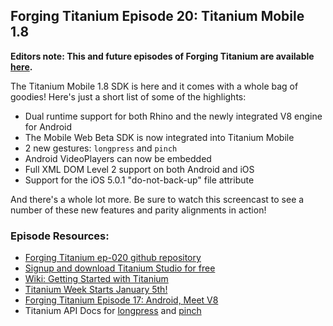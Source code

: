 ## Forging Titanium Episode 20: Titanium Mobile 1.8**Editors note: This and future episodes of Forging Titanium are available [here](http://vimeopro.com/appcelerator/forging-titanium).**The Titanium Mobile 1.8 SDK is here and it comes with a whole bag of goodies! Here's just a short list of some of the highlights:* Dual runtime support for both Rhino and the newly integrated V8 engine for Android* The Mobile Web Beta SDK is now integrated into Titanium Mobile* 2 new gestures: `longpress` and `pinch`* Android VideoPlayers can now be embedded* Full XML DOM Level 2 support on both Android and iOS* Support for the iOS 5.0.1 "do-not-back-up" file attributeAnd there's a whole lot more. Be sure to watch this screencast to see a number of these new features and parity alignments in action!### Episode Resources:* [Forging Titanium ep-020 github repository](https://github.com/appcelerator-developer-relations/Forging-Titanium/tree/master/ep-020)* [Signup and download Titanium Studio for free](http://my.appcelerator.com)* [Wiki: Getting Started with Titanium](https://wiki.appcelerator.org/display/guides/Home)* [Titanium Week Starts January 5th!](http://developer.appcelerator.com/blog/2011/12/titanium-week-starts-january-5th.html)* [Forging Titanium Episode 17: Android, Meet V8](http://developer.appcelerator.com/blog/2011/12/forging-titanium-episode-17-android-meet-v8.html)* Titanium API Docs for [longpress](http://developer.appcelerator.com/apidoc/mobile/1.8.0.1.RC1/Titanium.UI.View.longpress-event.html) and [pinch](http://developer.appcelerator.com/apidoc/mobile/1.8.0.1.RC1/Titanium.UI.View.pinch-event.html)
